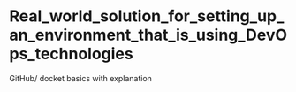 # Real_world_solution_for_setting_up_an_environment_that_is_using_DevOps_technologies
GitHub/ docket basics with explanation
